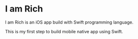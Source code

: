 # I am Rich

I am Rich is an iOS app build with Swift programming language.

This is my first step to build mobile native app using Swift.
